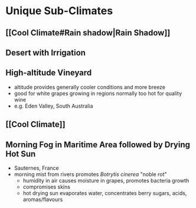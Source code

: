 # Unique Sub-Climates
## [[Cool Climate#Rain shadow|Rain Shadow]]
## Desert with Irrigation
## High-altitude Vineyard
- altitude provides generally cooler conditions and more breeze
- good for white grapes growing in regions normally too hot for quality wine
- e.g. Eden Valley, South Australia
## [[Cool Climate]]
## Morning Fog in Maritime Area followed by Drying Hot Sun
- Sauternes, France
- morning mist from rivers promotes *Botrytis cinerea* "noble rot"
	- humidity in air causes moisture in grapes, promotes bacteria growth
	- compromises skins
	- hot drying sun evaporates water, concentrates berry sugars, acids, aromas/flavours
